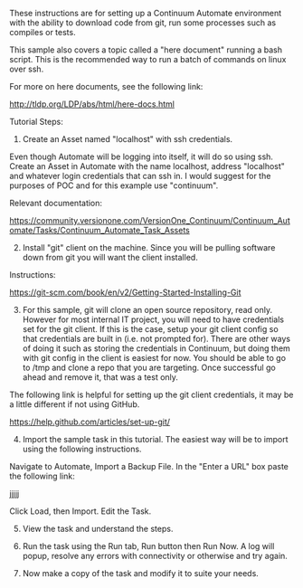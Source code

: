 These instructions are for setting up a Continuum Automate environment with the ability to download code from git, run some processes such as compiles or tests. 

This sample also covers a topic called a "here document" running a bash script. This is the recommended way to run a batch of commands on linux over ssh. 

For more on here documents, see the following link:

http://tldp.org/LDP/abs/html/here-docs.html

Tutorial Steps:

1. Create an Asset named "localhost" with ssh credentials. 

Even though Automate will be logging into itself, it will do so using ssh. Create an Asset in Automate with the name localhost, address "localhost" and whatever login credentials that can ssh in. I would suggest for the purposes of POC and for this example use "continuum". 

Relevant documentation:

https://community.versionone.com/VersionOne_Continuum/Continuum_Automate/Tasks/Continuum_Automate_Task_Assets

2. Install "git" client on the machine. Since you will be pulling software down from git you will want the client installed. 

Instructions:

https://git-scm.com/book/en/v2/Getting-Started-Installing-Git

3. For this sample, git will clone an open source repository, read only. However for most internal IT project, you will need to have credentials set for the git client. If this is the case, setup your git client config so that credentials are built in (i.e. not prompted for). There are other ways of doing it such as storing the credentials in Continuum, but doing them with git config in the client is easiest for now. You should be able to go to /tmp and clone a repo that you are targeting. Once successful go ahead and remove it, that was a test only. 

The following link is helpful for setting up the git client credentials, it may be a little different if not using GitHub. 

https://help.github.com/articles/set-up-git/

4. Import the sample task in this tutorial. The easiest way will be to import using the following instructions. 

Navigate to Automate, Import a Backup File. In the "Enter a URL" box paste the following link:

jjjjj

Click Load, then Import. Edit the Task. 

5. View the task and understand the steps. 

6. Run the task using the Run tab, Run button then Run Now. A log will popup, resolve any errors with connectivity or otherwise and try again. 

7. Now make a copy of the task and modify it to suite your needs. 

